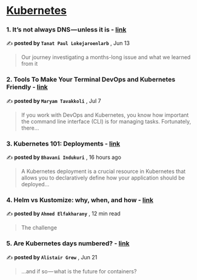 
<h1><a href=https://medium.com/tag/kubernetes/recommended target="_blank" rel="noopener noreferrer">Kubernetes</a></h1>
<h3>1. It’s not always DNS — unless it is - <a href=https://medium.com/@tanatloke?source=tag_recommended_feed---------0-107----------kubernetes----------1bad2296_86ed_41d4_b2dc_10b65c00d6a4------- target="_blank" rel="noopener noreferrer">link</a></h3>

✍️ **posted by `Tanat Paul Lokejaroenlarb`** <date> , Jun 13</date>

<blockquote>Our journey investigating a months-long issue and what we learned from it</blockquote>

<h3>2. Tools To Make Your Terminal DevOps and Kubernetes Friendly - <a href=https://medium.com/@maryam.tavakoli.3?source=tag_recommended_feed---------1-85----------kubernetes----------1bad2296_86ed_41d4_b2dc_10b65c00d6a4------- target="_blank" rel="noopener noreferrer">link</a></h3>

✍️ **posted by `Maryam Tavakkoli`** <date> , Jul 7</date>

<blockquote>If you work with DevOps and Kubernetes, you know how important the command line interface (CLI) is for managing tasks. Fortunately, there…</blockquote>

<h3>3. Kubernetes 101: Deployments - <a href=https://medium.com/@bhavani.indukuri2?source=tag_recommended_feed---------2-84----------kubernetes----------1bad2296_86ed_41d4_b2dc_10b65c00d6a4------- target="_blank" rel="noopener noreferrer">link</a></h3>

✍️ **posted by `Bhavani Indukuri`** <date> , 16 hours ago</date>

<blockquote>A Kubernetes deployment is a crucial resource in Kubernetes that allows you to declaratively define how your application should be deployed…</blockquote>

<h3>4. Helm vs Kustomize: why, when, and how - <a href=https://medium.com/@elfakharany?source=tag_recommended_feed---------3-107----------kubernetes----------1bad2296_86ed_41d4_b2dc_10b65c00d6a4------- target="_blank" rel="noopener noreferrer">link</a></h3>

✍️ **posted by `Ahmed Elfakharany`** <date> , 12 min read</date>

<blockquote>The challenge</blockquote>

<h3>5. Are Kubernetes days numbered? - <a href=https://medium.com/@alistairgrew?source=tag_recommended_feed---------4-85----------kubernetes----------1bad2296_86ed_41d4_b2dc_10b65c00d6a4------- target="_blank" rel="noopener noreferrer">link</a></h3>

✍️ **posted by `Alistair Grew`** <date> , Jun 21</date>

<blockquote>…and if so — what is the future for containers?</blockquote>

